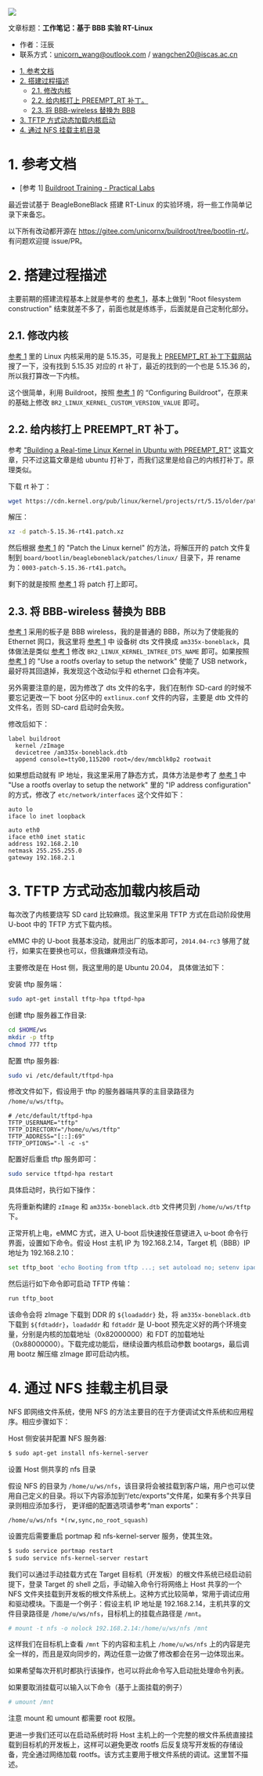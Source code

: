 ![](./diagrams/logo-linux.png)

文章标题：**工作笔记：基于 BBB 实验 RT-Linux**

- 作者：汪辰
- 联系方式：<unicorn_wang@outlook.com> / <wangchen20@iscas.ac.cn>


<!-- TOC -->

- [1. 参考文档](#1-参考文档)
- [2. 搭建过程描述](#2-搭建过程描述)
	- [2.1. 修改内核](#21-修改内核)
	- [2.2. 给内核打上 PREEMPT_RT 补丁。](#22-给内核打上-preempt_rt-补丁)
	- [2.3. 将 BBB-wireless 替换为 BBB](#23-将-bbb-wireless-替换为-bbb)
- [3. TFTP 方式动态加载内核启动](#3-tftp-方式动态加载内核启动)
- [4. 通过 NFS 挂载主机目录](#4-通过-nfs-挂载主机目录)

<!-- /TOC -->


# 1. 参考文档 

- [参考 1] [Buildroot Training - Practical Labs][1]

最近尝试基于 BeagleBoneBlack 搭建 RT-Linux 的实验环境，将一些工作简单记录下来备忘。

以下所有改动都开源在 <https://gitee.com/unicornx/buildroot/tree/bootlin-rt/>。有问题欢迎提 issue/PR。

# 2. 搭建过程描述

主要前期的搭建流程基本上就是参考的 [参考 1][1]，基本上做到 "Root filesystem construction" 结束就差不多了，前面也就是练练手，后面就是自己定制化部分。

## 2.1. 修改内核

[参考 1][1] 里的 Linux 内核采用的是 5.15.35，可是我上 [PREEMPT_RT 补丁下载网站][2] 搜了一下，没有找到 5.15.35 对应的 rt 补丁，最近的找到的一个也是 5.15.36 的，所以我打算改一下内核。

这个很简单，利用 Buildroot，按照 [参考 1][1] 的 “Configuring Buildroot”，在原来的基础上修改 `BR2_LINUX_KERNEL_CUSTOM_VERSION_VALUE` 即可。

## 2.2. 给内核打上 PREEMPT_RT 补丁。

参考 ["Building a Real-time Linux Kernel in Ubuntu with PREEMPT_RT"][3] 这篇文章，只不过这篇文章是给 ubuntu 打补丁，而我们这里是给自己的内核打补丁。原理类似。

下载 rt 补丁：
```bash
wget https://cdn.kernel.org/pub/linux/kernel/projects/rt/5.15/older/patches-5.15.36-rt41.tar.xz
``````

解压：
```bash
xz -d patch-5.15.36-rt41.patch.xz
```

然后根据 [参考 1][1] 的 "Patch the Linux kernel" 的方法，将解压开的 patch 文件复制到 `board/bootlin/beagleboneblack/patches/linux/` 目录下，并 rename 为：`0003-patch-5.15.36-rt41.patch`。

剩下的就是按照 [参考 1][1] 将 patch 打上即可。

## 2.3. 将 BBB-wireless 替换为 BBB

[参考 1][1] 采用的板子是 BBB wireless，我的是普通的 BBB，所以为了使能我的 Ethernet 网口，我这里将 [参考 1][1] 中 设备树 dts 文件换成 `am335x-boneblack`，具体做法是类似 [参考 1][1] 修改 `BR2_LINUX_KERNEL_INTREE_DTS_NAME` 即可。如果按照 [参考 1][1] 的 "Use a rootfs overlay to setup the network" 使能了 USB network，最好将其回退掉，我发现这个改动似乎和 ethernet 口会有冲突。

另外需要注意的是，因为修改了 dts 文件的名字，我们在制作 SD-card 的时候不要忘记更改一下 boot 分区中的 `extlinux.conf` 文件的内容，主要是 dtb 文件的文件名，否则 SD-card 启动时会失败。

修改后如下：
```
label buildroot
  kernel /zImage
  devicetree /am335x-boneblack.dtb
  append console=ttyO0,115200 root=/dev/mmcblk0p2 rootwait
```

如果想启动就有 IP 地址，我这里采用了静态方式，具体方法是参考了 [参考 1][1] 中 "Use a rootfs overlay to setup the network" 里的 "IP address configuration" 的方式，修改了 `etc/network/interfaces` 这个文件如下：

```
auto lo
iface lo inet loopback

auto eth0
iface eth0 inet static
address 192.168.2.10
netmask 255.255.255.0
gateway 192.168.2.1
```

# 3. TFTP 方式动态加载内核启动

每次改了内核要烧写 SD card 比较麻烦。我这里采用 TFTP 方式在启动阶段使用 U-boot 中的 TFTP 方式下载内核。

eMMC 中的 U-boot 我基本没动，就用出厂的版本即可，`2014.04-rc3` 够用了就行，如果实在要换也可以，但我嫌麻烦没有动。

主要修改是在 Host 侧，我这里用的是 Ubuntu 20.04， 具体做法如下：

安装 tftp 服务端：
```bash
sudo apt-get install tftp-hpa tftpd-hpa
```

创建 tftp 服务器工作目录:
```bash
cd $HOME/ws
mkdir -p tftp
chmod 777 tftp
```

配置 tftp 服务器:
```bash
sudo vi /etc/default/tftpd-hpa
```

修改文件如下，假设用于 tftp 的服务器端共享的主目录路径为 `/home/u/ws/tftp`。

```
# /etc/default/tftpd-hpa
TFTP_USERNAME="tftp"
TFTP_DIRECTORY="/home/u/ws/tftp"
TFTP_ADDRESS="[::]:69"
TFTP_OPTIONS="-l -c -s"
```

配置好后重启 tftp 服务即可：

```bash
sudo service tftpd-hpa restart
```

具体启动时，执行如下操作：

先将重新构建的 `zImage` 和 `am335x-boneblack.dtb` 文件拷贝到 `/home/u/ws/tftp` 下。

正常开机上电，eMMC 方式，进入 U-boot 后快速按任意键进入 u-boot 命令行界面，设置如下命令。假设 Host 主机 IP 为 192.168.2.14，Target 机（BBB）IP 地址为 192.168.2.10：

```bash
set tftp_boot 'echo Booting from tftp ...; set autoload no; setenv ipaddr 192.168.2.10; setenv serverip 192.168.2.14; tftp ${loadaddr} zImage; tftp ${fdtaddr} am335x-boneblack.dtb; setenv bootargs console=ttyO0,115200 root=/dev/mmcblk0p2 rootwait; bootz ${loadaddr} - ${fdtaddr}'
```

然后运行如下命令即可启动 TFTP 传输：
```bash
run tftp_boot
```

该命令会将 zImage 下载到 DDR 的 `${loadaddr}` 处，将 `am335x-boneblack.dtb` 下载到 `${fdtaddr}`，`loadaddr` 和 `fdtaddr` 是 U-boot 预先定义好的两个环境变量，分别是内核的加载地址（0x82000000）和 FDT 的加载地址（0x88000000）。下载完成功能后，继续设置内核启动参数 bootargs，最后调用 bootz 解压缩 zImage 即可启动内核。


# 4. 通过 NFS 挂载主机目录

NFS 即网络文件系统，使用 NFS 的方法主要目的在于方便调试文件系统和应用程序。相应步骤如下：

Host 侧安装并配置 NFS 服务器:

```bash
$ sudo apt-get install nfs-kernel-server
```

设置 Host 侧共享的 nfs 目录

假设 NFS 的目录为 `/home/u/ws/nfs`，该目录将会被挂载到客户端，用户也可以使用自己定义的目录。将以下内容添加到“/etc/exports”文件尾，如果有多个共享目录则相应添加多行， 更详细的配置选项请参考“man exports”：

```
/home/u/ws/nfs *(rw,sync,no_root_squash)
```

设置完后需要重启 portmap 和 nfs-kernel-server 服务，使其生效。

```bash
$ sudo service portmap restart
$ sudo service nfs-kernel-server restart
```

我们可以通过手动挂载方式在 Target 目标机（开发板）的根文件系统已经启动前提下，登录 Target 的 shell 之后，手动输入命令行将网络上 Host 共享的一个 NFS 文件夹挂载到开发板的根文件系统上。这种方式比较简单，常用于调试应用和驱动模块。下面是一个例子：假设主机 IP 地址是 192.168.2.14，主机共享的文件目录路径是 `/home/u/ws/nfs`，目标机上的挂载点路径是 `/mnt`。

```bash
# mount -t nfs -o nolock 192.168.2.14:/home/u/ws/nfs /mnt
```

这样我们在目标机上查看 `/mnt` 下的内容和主机上 `/home/u/ws/nfs` 上的内容是完全一样的，而且是双向同步的，两边任意一边做了修改都会在另一边体现出来。

如果希望每次开机时都执行该操作，也可以将此命令写入启动批处理命令列表。

如果要取消挂载可以输入以下命令（基于上面挂载的例子）

```bash
# umount /mnt
```

注意 mount 和 umount 都需要 root 权限。

更进一步我们还可以在启动系统时将 Host 主机上的一个完整的根文件系统直接挂载到目标机的开发板上，这样可以避免更改 rootfs 后反复烧写开发板的存储设备，完全通过网络加载 rootfs。该方式主要用于根文件系统的调试。这里暂不描述。

[1]:https://bootlin.com/doc/training/buildroot/buildroot-labs.pdf
[2]:https://cdn.kernel.org/pub/linux/kernel/projects/rt/
[3]:https://www.acontis.com/en/building-a-real-time-linux-kernel-in-ubuntu-preemptrt.html